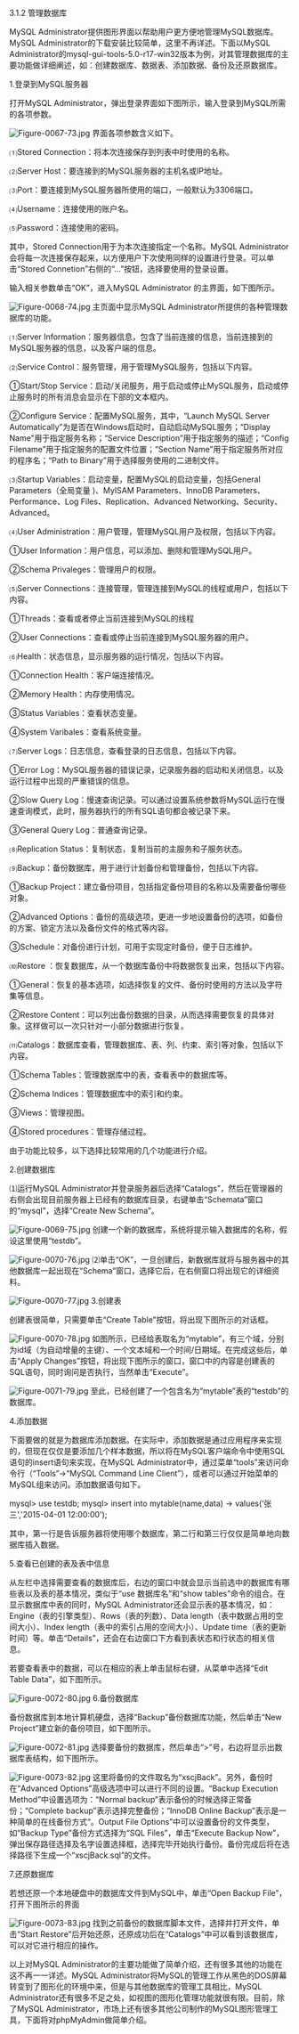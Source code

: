 #### 
  3.1.2 管理数据库


MySQL Administrator提供图形界面以帮助用户更方便地管理MySQL数据库。MySQL Administrator的下载安装比较简单，这里不再详述。下面以MySQL Administrator的mysql-gui-tools-5.0-r17-win32版本为例，对其管理数据库的主要功能做详细阐述，如：创建数据库、数据表、添加数据、备份及还原数据库。

1.登录到MySQL服务器

打开MySQL Administrator，弹出登录界面如下图所示，输入登录到MySQL所需的各项参数。

![Figure-0067-73.jpg](../images/Figure-0067-73.jpg)
界面各项参数含义如下。

⑴Stored Connection：将本次连接保存到列表中时使用的名称。

⑵Server Host：要连接到的MySQL服务器的主机名或IP地址。

⑶Port：要连接到MySQL服务器所使用的端口，一般默认为3306端口。

⑷Username：连接使用的账户名。

⑸Password：连接使用的密码。

其中，Stored Connection用于为本次连接指定一个名称。MySQL Administrator会将每一次连接保存起来，以方便用户下次使用同样的设置进行登录。可以单击“Stored Connetion”右侧的“…”按钮，选择要使用的登录设置。

输入相关参数单击“OK”，进入MySQL Administrator 的主界面，如下图所示。

![Figure-0068-74.jpg](../images/Figure-0068-74.jpg)
主页面中显示MySQL Administrator所提供的各种管理数据库的功能。

⑴Server Information：服务器信息，包含了当前连接的信息，当前连接到的MySQL服务器的信息，以及客户端的信息。

⑵Service Control：服务管理，用于管理MySQL服务，包括以下内容。

①Start/Stop Service：启动/关闭服务，用于启动或停止MySQL服务，启动或停止服务时的所有消息会显示在下部的文本框内。

②Configure Service：配置MySQL服务，其中，“Launch MySQL Server Automatically”为是否在Windows启动时，自动启动MySQL服务；“Display Name”用于指定服务名称；“Service Description”用于指定服务的描述；“Config Filename”用于指定服务的配置文件位置；“Section Name”用于指定服务所对应的程序名；“Path to Binary”用于选择服务使用的二进制文件。

⑶Startup Variables：启动变量，配置MySQL的启动变量，包括General Parameters（全局变量 )、MyISAM Parameters、InnoDB Parameters、Performance、Log Files、Replication、Advanced Networking、Security、Advanced。

⑷User Administration：用户管理，管理MySQL用户及权限，包括以下内容。

①User Information：用户信息，可以添加、删除和管理MySQL用户。

②Schema Privaleges：管理用户的权限。

⑸Server Connections：连接管理，管理连接到MySQL的线程或用户，包括以下内容。

①Threads：查看或者停止当前连接到MySQL的线程

②User Connections：查看或停止当前连接到MySQL服务器的用户。

⑹Health：状态信息，显示服务器的运行情况，包括以下内容。

①Connection Health：客户端连接情况。

②Memory Health：内存使用情况。

③Status Variables：查看状态变量。

④System Varibales：查看系统变量。

⑺Server Logs：日志信息，查看登录的日志信息，包括以下内容。

①Error Log：MySQL服务器的错误记录，记录服务器的启动和关闭信息，以及运行过程中出现的严重错误的信息。

②Slow Query Log：慢速查询记录。可以通过设置系统参数将MySQL运行在慢速查询模式，此时，服务器执行的所有SQL语句都会被记录下来。

③General Query Log：普通查询记录。

⑻Replication Status：复制状态，复制当前的主服务和子服务状态。

⑼Backup：备份数据库，用于进行计划备份和管理备份，包括以下内容。

①Backup Project：建立备份项目，包括指定备份项目的名称以及需要备份哪些对象。

②Advanced Options：备份的高级选项，更进一步地设置备份的选项，如备份的方案、锁定方法以及备份文件的格式等内容。

③Schedule：对备份进行计划，可用于实现定时备份，便于日志维护。

⑽Restore ：恢复数据库，从一个数据库备份中将数据恢复出来，包括以下内容。

①General：恢复的基本选项，如选择恢复的文件、备份时使用的方法以及字符集等信息。

②Restore Content：可以列出备份数据的目录，从而选择需要恢复的具体对象。这样做可以一次只针对一小部分数据进行恢复。

⑾Catalogs：数据库查看，管理数据库、表、列、约束、索引等对象，包括以下内容。

①Schema Tables：管理数据库中的表，查看表中的数据库等。

②Schema Indices：管理数据库中的索引和约束。

③Views：管理视图。

④Stored procedures：管理存储过程。

由于功能比较多，以下选择比较常用的几个功能进行介绍。

2.创建数据库

⑴运行MySQL Administrator并登录服务器后选择“Catalogs”，然后在管理器的右侧会出现目前服务器上已经有的数据库目录，右键单击“Schemata”窗口的“mysql”，选择“Create New Schema”。

![Figure-0069-75.jpg](../images/Figure-0069-75.jpg)
创建一个新的数据库，系统将提示输入数据库的名称，假设这里使用“testdb”。

![Figure-0070-76.jpg](../images/Figure-0070-76.jpg)
⑵单击“OK”，一旦创建后，新数据库就将与服务器中的其他数据库一起出现在“Schema”窗口，选择它后，在右侧窗口将出现它的详细资料。

![Figure-0070-77.jpg](../images/Figure-0070-77.jpg)
3.创建表

创建表很简单，只需要单击“Create Table”按钮，将出现下图所示的对话框。

![Figure-0070-78.jpg](../images/Figure-0070-78.jpg)
如图所示，已经给表取名为“mytable”，有三个域，分别为id域（为自动增量的主键）、一个文本域和一个时间/日期域。在完成这些后，单击“Apply Changes”按钮，将出现下图所示的窗口，窗口中的内容是创建表的SQL语句，同时询问是否执行，当然单击“Execute”。

![Figure-0071-79.jpg](../images/Figure-0071-79.jpg)
至此，已经创建了一个包含名为“mytable”表的“testdb”的数据库。

4.添加数据

下面要做的就是为数据库添加数据。在实际中，添加数据是通过应用程序来实现的，但现在仅仅是要添加几个样本数据，所以将在MySQL客户端命令中使用SQL语句的insert语句来实现，在MySQL Administrator中，通过菜单“tools”来访问命令行（“Tools”→“MySQL Command Line Client”），或者可以通过开始菜单的MySQL组来访问。添加数据语句如下。

&#13;
    mysql> use testdb;&#13;
    mysql> insert into mytable(name,data)&#13;
    -> values(‘张三','2015-04-01 12:00:00');&#13;

其中，第一行是告诉服务器将使用哪个数据库，第二行和第三行仅仅是简单地向数据库插入数据。

5.查看已创建的表及表中信息

从左栏中选择需要查看的数据库后，右边的窗口中就会显示当前选中的数据库有哪些表以及表的基本情况，类似于“use 数据库名”和“show tables”命令的组合。在显示数据库中表的同时，MySQL Administrator还会显示表的基本情况，如：Engine（表的引擎类型）、Rows（表的列数）、Data length（表中数据占用的空间大小）、Index length（表中的索引占用的空间大小）、Update time（表的更新时间）等。单击“Details”，还会在右边窗口下方看到表状态和行状态的相关信息。

若要查看表中的数据，可以在相应的表上单击鼠标右键，从菜单中选择“Edit Table Data”，如下图所示。

![Figure-0072-80.jpg](../images/Figure-0072-80.jpg)
6.备份数据库

备份数据库到本地计算机硬盘，选择“Backup”备份数据库功能，然后单击“New Project”建立新的备份项目，如下图所示。

![Figure-0072-81.jpg](../images/Figure-0072-81.jpg)
选择要备份的数据库，然后单击“>”号，右边将显示出数据库表结构，如下图所示。

![Figure-0073-82.jpg](../images/Figure-0073-82.jpg)
这里将备份的文件取名为“xscjBack”。另外，备份时在“Advanced Options”高级选项中可以进行不同的设置。“Backup Execution Method”中设置选项为：“Normal backup”表示备份的时候选择正常备份；“Complete backup”表示选择完整备份；“InnoDB Online Backup”表示是一种简单的在线备份方式“。Output File Options”中可以设置备份的文件类型，如“Backup Type”备份方式选择为“SQL Files”，单击“Execute Backup Now”，弹出保存路径选择及名字设置选择框，选择完毕开始执行备份。备份完成后将在选择路径下生成一个“xscjBack.sql”的文件。

7.还原数据库

若想还原一个本地硬盘中的数据库文件到MySQL中，单击“Open Backup File”，打开下图所示的界面

![Figure-0073-83.jpg](../images/Figure-0073-83.jpg)
找到之前备份的数据库脚本文件，选择并打开文件，单击“Start Restore”后开始还原，还原成功后在“Catalogs”中可以看到该数据库，可以对它进行相应的操作。

以上对MySQL Administrator的主要功能做了简单介绍，还有很多其他的功能在这不再一一详述。MySQL Administrator将MySQL的管理工作从黑色的DOS屏幕转变到了图形化的环境中来，但是与其他数据库的管理工具相比，MySQL Administrator还有很多不足之处，如视图的图形化管理功能就很有限。目前，除了MySQL Administrator，市场上还有很多其他公司制作的MySQL图形管理工具，下面将对phpMyAdmin做简单介绍。

